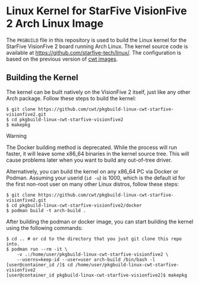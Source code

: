 # Linux Kernel for StarFive VisionFive 2 Arch Linux Image

The `PKGBUILD` file in this repository is used to build the Linux kernel for
the StarFive VisionFive 2 board running Arch Linux. The kernel source code is
available at https://github.com/starfive-tech/linux/. The configuration is
based on the previous version of
[cwt images](https://forum.rvspace.org/t/arch-linux-image-for-visionfive-2/1459).

## Building the Kernel

The kernel can be built natively on the VisionFive 2 itself, just like any
other Arch package. Follow these steps to build the kernel:

```console
$ git clone https://github.com/cwt/pkgbuild-linux-cwt-starfive-visionfive2.git
$ cd pkgbuild-linux-cwt-starfive-visionfive2
$ makepkg
```

> [!WARNING]
> The Docker building method is deprecated. While the process will run faster,
> it will leave some x86_64 binaries in the kernel source tree. This will cause
> problems later when you want to build any out-of-tree driver.

Alternatively, you can build the kernel on any x86_64 PC via Docker or Podman.
Assuming your userid (`id -u`) is 1000, which is the default id for the first
non-root user on many other Linux distros, follow these steps:

```console
$ git clone https://github.com/cwt/pkgbuild-linux-cwt-starfive-visionfive2.git
$ cd pkgbuild-linux-cwt-starfive-visionfive2/docker
$ podman build -t arch-build .
```

After building the podman or docker image, you can start building the kernel
using the following commands:

```console
$ cd .. # or cd to the directory that you just git clone this repo into.
$ podman run --rm -it \
    -v .:/home/user/pkgbuild-linux-cwt-starfive-visionfive2 \
    --userns=keep-id --user=user arch-build /bin/bash -l
[user@container_id /]$ cd /home/user/pkgbuild-linux-cwt-starfive-visionfive2
[user@container_id pkgbuild-linux-cwt-starfive-visionfive2]$ makepkg
```
